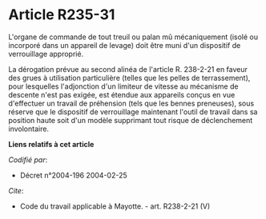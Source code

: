 # Article R235-31

L'organe de commande de tout treuil ou palan mû mécaniquement (isolé ou incorporé dans un appareil de levage) doit être muni
d'un dispositif de verrouillage approprié. 

La dérogation prévue au second alinéa de l'article R. 238-2-21 en faveur des grues à utilisation particulière (telles que les
pelles de terrassement), pour lesquelles l'adjonction d'un limiteur de vitesse au mécanisme de descente n'est pas exigée, est
étendue aux appareils conçus en vue d'effectuer un travail de préhension (tels que les bennes preneuses), sous réserve que le
dispositif de verrouillage maintenant l'outil de travail dans sa position haute soit d'un modèle supprimant tout risque de
déclenchement involontaire.

**Liens relatifs à cet article**

_Codifié par_:

  - Décret n°2004-196 2004-02-25

_Cite_:

  - Code du travail applicable à Mayotte. - art. R238-2-21 (V)
